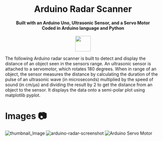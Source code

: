 <h1 align="center">Arduino Radar Scanner</h1>
<p align="center">
  <b>Built with an Arduino Uno, Ultrasonic Sensor, and a Servo Motor</b><br>
  <b>Coded in Arduino language and Python</b><br>
  <br/>
    <img src="https://media4.giphy.com/media/a7Ik5hjrFQuxiPKFZO/giphy.gif?cid=790b76114447ebf8ea64f13217859fbf4f185e4b3e11beb1&rid=giphy.gif&ct=s" width="50" height="50">
</p>

The following Arduino radar scanner is built to detect and display the distance of an object seen in the sensors range. An ultrasonic sensor is attached to a servomotor, which rotates 180 degrees. When in range of an object, the sensor measures the distance by calculating the duration of the pulse of an ultrasonic wave (in microseconds) multiplied by the speed of sound (in cm/μs) and dividing the result by 2 to get the distance from an object to the sensor. It displays the data onto a semi-polar plot using matplotlib pyplot.

# Images 📷
![thumbnail_Image](https://user-images.githubusercontent.com/76707560/119584111-0285cf80-bd96-11eb-9804-f484f8eef04a.jpg)
![arduino-radar-screenshot](https://user-images.githubusercontent.com/76707560/119584117-03b6fc80-bd96-11eb-8922-35e2790aacde.png)
![Arduino Servo Motor](https://user-images.githubusercontent.com/76707560/119584120-04e82980-bd96-11eb-9fce-6dca80b21446.png)
